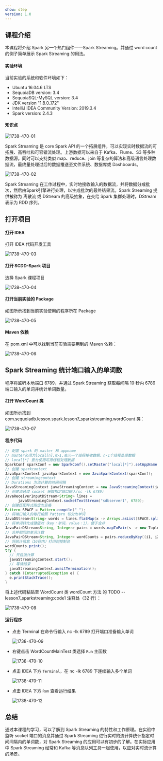 ```yaml
---
show: step
version: 1.0 
---
```


## 课程介绍

本课程将介绍 Spark 另一个热门组件——Spark Streaming。并通过 word count 的例子简单展示 Spark Streaming 的用法。

#### 实验环境

当前实验的系统和软件环境如下：

* Ubuntu 16.04.6 LTS
* SequoiaDB version: 3.4
* SequoiaSQL-MySQL version: 3.4
* JDK version "1.8.0_172"
* IntelliJ IDEA Community Version: 2019.3.4
* Spark version: 2.4.3

#### 知识点

![1738-470-01](https://doc.shiyanlou.com/courses/1738/1207281/0ac1cf65cb1592f164e8d192beda79e3-0)

Spark  Streaming 是 core Spark API 的一个拓展组件，可以实现实时数据流的可拓展、高吞吐和可容错流处理。上游数据可以来自于 Kafka、Flume、S3 等多种数据源，同时可以支持类似 map、reduce、join 等复杂的算法和高级语言处理数据流，最终量处理过后的数据推送至文件系统、数据库或 Dashboards。

![1738-470-02](https://doc.shiyanlou.com/courses/1738/1207281/e27456ccdd41ab26289b5b714b5cef82-0)

Spark Streaming 在工作过程中，实时地接收输入的数据流，并将数据分成批次，然后由Spark引擎进行处理，以生成批次的最终结果流。Spark Streaming 提供被称为 离散流 或 DStream 的高级抽象，在交给 Spark 集群处理时，DStream 表示为 RDD 序列。

## 打开项目

#### 打开 IDEA

打开 IDEA 代码开发工具

![1738-470-03](https://doc.shiyanlou.com/courses/1738/1207281/bc1af44ba494781b1ad66820d670c2bc-0)

#### 打开 SCDD-Spark 项目

选择 Spark 课程项目

![1738-470-04](https://doc.shiyanlou.com/courses/1738/1207281/cbcfa7406656330373ad8cb0e65fd45a-0)

#### 打开当前实验的 Package

如图所示找到当前实验使用的程序所在 Package

![1738-470-05](https://doc.shiyanlou.com/courses/1738/1207281/ea7604b2cd9611a29e1956d34aed9b80-0)

#### Maven 依赖

在 pom.xml 中可以找到当前实验需要用到的 Maven 依赖：

![1738-470-06](https://doc.shiyanlou.com/courses/1738/1207281/35d7b9dc1a5dcdc2bbcddf9799a6a143-0)



## Spark Streaming 统计端口输入的单词数

程序将监听本地端口 6789，并通过 Spark Streaming 获取每间隔 10 秒内 6789 端口输入的单词并统计单词数量。

#### 打开 WordCount 类

如图所示找到 com.sequoiadb.lesson.spark.lesson7_sparkstreaming.wordCount 类：

![1738-470-07](https://doc.shiyanlou.com/courses/1738/1207281/ae7bce8e8ee892843cc8d43744baef53-0)

#### 程序代码

  ```java
// 配置 spark 的 master 和 appname
// master必须为local[n],n>1,表示一个线程接收数据，n-1个线程处理数据
// local[*] 意为使用可用线程处理数据
SparkConf sparkConf = new SparkConf().setMaster("local[*]").setAppName("streaming word count");
// 创建 sparkcontext
JavaSparkContext javaSparkContext = new JavaSparkContext(sparkConf);
// 创建 streamingcontext
// Durations 为流计算的时间间隔
JavaStreamingContext javaStreamingContext = new JavaStreamingContext(javaSparkContext, Durations.seconds(10));
// 创建流通过 socket 获取指定端口输入(nc -lk 6789)
JavaReceiverInputDStream<String> lines =
        javaStreamingContext.socketTextStream("sdbserver1", 6789);
// 创建匹配样式指定为空格
Pattern SPACE = Pattern.compile(" ");
// 将端口输入的每行按照 Pattern 切分为单词
JavaDStream<String> words = lines.flatMap(x -> Arrays.asList(SPACE.split(x)).iterator());
// 将单词转化成键值对（key：单词，value：1），便于合并
JavaPairDStream<String, Integer> pairs = words.mapToPair(s -> new Tuple2<>(s, 1));
// 合并相同的单词计数
JavaPairDStream<String, Integer> wordCounts = pairs.reduceByKey((i1, i2) -> i1 + i2);
// 将统计信息（10秒内）打印到控制台
wordCounts.print();
try {
    // 开启流计算
    javaStreamingContext.start();
    // 等待结束
    javaStreamingContext.awaitTermination();
} catch (InterruptedException e) {
    e.printStackTrace();
}
  ```

将上述代码粘贴至 WordCount 类 wordCount 方法 的 TODO -- lesson7_sparkstreaming:code1 注释处（32 行）：

![1738-470-08](https://doc.shiyanlou.com/courses/1738/1207281/b6c86e1dd9766893c802a8ba15bbe0eb-0)

#### 运行程序

* 点击 Terminal 在命令行输入 nc -lk 6789 打开端口准备输入单词

  ![1738-470-09](https://doc.shiyanlou.com/courses/1738/1207281/4fb77dd9aea07e4276c68335df6aef51-0)

* 右键点击 WordCountMainTest 类选择 `Run` 主函数

  ![1738-470-10](https://doc.shiyanlou.com/courses/1738/1207281/615e68129524097a4c37749bf3ee2609-0)

* 点击 IDEA 下方 `Terminal`，在 nc -lk  6789 下连续输入多个单词

  ![1738-470-11](https://doc.shiyanlou.com/courses/1738/1207281/025664e8a2638fd8227121b9618536e0-0)

* 点击 IDEA 下方 `Run` 查看运行结果

  ![1738-470-12](https://doc.shiyanlou.com/courses/1738/1207281/e3a20017a109782b6727e420faead7a4-0)

## 总结

通过本课程的学习，可以了解到 Spark Streaming 的特性和工作原理。在实验中监听 socket 端口的消息并通过 Spark Streaming 进行实时的流计算统计指定时间间隔内的单词数，对 Spark Streaming 的应用可以有初步的了解。在实际应用中 Spark Streaming 经常和 Kafka 等消息队列工具一起使用，以应对实时流计算的场景。
